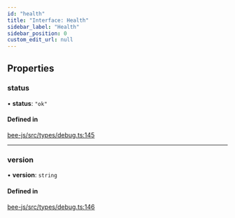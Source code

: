 ```yaml
---
id: "health"
title: "Interface: Health"
sidebar_label: "Health"
sidebar_position: 0
custom_edit_url: null
---
```


## Properties

### status

• **status**: ``"ok"``

#### Defined in

[bee-js/src/types/debug.ts:145](https://github.com/ethersphere/bee-js/blob/74056cb/src/types/debug.ts#L145)

___

### version

• **version**: `string`

#### Defined in

[bee-js/src/types/debug.ts:146](https://github.com/ethersphere/bee-js/blob/74056cb/src/types/debug.ts#L146)
